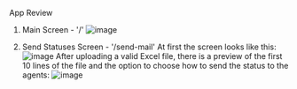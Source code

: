 App Review

1. Main Screen - '/'
    ![image](https://github.com/Oshrico2/Web-mail-sender/assets/95771163/83c94b7f-304d-4459-bd8d-51781438f5ce)

2. Send Statuses Screen - '/send-mail'
   At first the screen looks like this:
    ![image](https://github.com/Oshrico2/Web-mail-sender/assets/95771163/c663e70c-3579-4303-8db5-aa7fb9547759)
   After uploading a valid Excel file, there is a preview of the first 10 lines of the file and the option to choose how to send the status to the agents:
    ![image](https://github.com/Oshrico2/Web-mail-sender/assets/95771163/64fa1aaa-8bef-4ee3-9057-1abc57160e5e)


